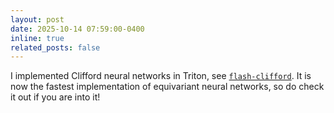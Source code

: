 ```yaml
---
layout: post
date: 2025-10-14 07:59:00-0400
inline: true
related_posts: false
---
```


I implemented Clifford neural networks in Triton, see [`flash-clifford`](https://github.com/maxxxzdn/flash-clifford). It is now the fastest implementation of equivariant neural networks, so do check it out if you are into it!